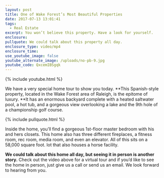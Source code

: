 ```yaml
---
layout: post
title: One of Wake Forest’s Most Beautiful Properties
date: 2017-07-13 13:01:41
tags:
  - Real Estate
excerpt: You won’t believe this property. Have a look for yourself.
enclosure:
pullquote: We could talk about this property all day.
enclosure_type: video/mp4
enclosure_time:
use_youtube_image: false
youtube_alternate_image: /uploads/no-pb-9.jpg
youtube_code: QxcemIBSgqk
---
```



{% include youtube.html %}

We have a very special home tour to show you today. **This Spanish-style property, located in the Wake Forest area of Raleigh, is the epitome of luxury.&nbsp;**It has an enormous backyard complete with a heated saltwater pool, a hot tub, and a gorgeous view overlooking a lake and the 9th hole of a championship golf course.

{% include pullquote.html %}

Inside the home, you’ll find a gorgeous 1st-floor master bedroom with his and hers closets. This home also has three different fireplaces, a fitness room, rec room, media room, and even an elevator. All of this sits on a 58,000 square foot. lot that also houses a horse facility.

**We could talk about this home all day, but seeing it in person is another story.** Check out the video above for a virtual tour and if you’d like to see the home in person, just give us a call or send us an email. We look forward to hearing from you.